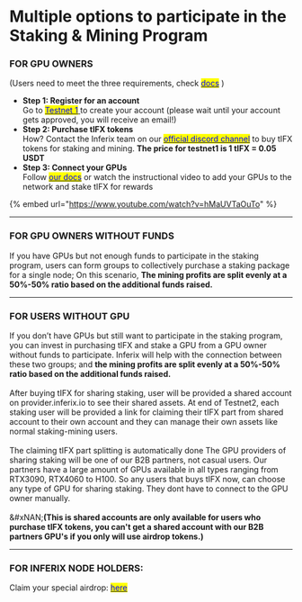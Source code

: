 # Multiple options to participate in the Staking & Mining Program

### **FOR GPU OWNERS**

(Users need to meet the three requirements, check [<mark style="color:blue;">docs</mark>](faq.md) )

* **Step 1: Register for an account** \
  Go to [<mark style="color:blue;">Testnet 1</mark> ](https://provider.inferix.io/)to create your account (please wait until your account gets approved, you will receive an email!)
* **Step 2: Purchase tIFX tokens** \
  How? Contact the Inferix team on our [<mark style="color:blue;">official discord channel</mark>](https://discord.gg/q5gBts3Q6x) to buy tIFX tokens for staking and mining. **The price for testnet1 is 1 tIFX = 0.05 USDT**
* **Step 3: Connect your GPUs** \
  Follow [<mark style="color:blue;">our docs</mark>](adding-gpus-to-the-network.md) or watch the instructional video to add your GPUs to the network and stake tIFX for rewards

{% embed url="https://www.youtube.com/watch?v=hMaUVTaOuTo" %}

***

### **FOR GPU OWNERS WITHOUT FUNDS**

If you have GPUs but not enough funds to participate in the staking program, users can form groups to collectively purchase a staking package for a single node; On this scenario, **The mining profits are split evenly at a 50%-50% ratio based on the additional funds raised.**

***

### **FOR USERS WITHOUT GPU**

If you don’t have GPUs but still want to participate in the staking program, you can invest in purchasing tIFX and stake a GPU from a GPU owner without funds to participate. Inferix will help with the connection between these two groups; and **the mining profits are split evenly at a 50%-50% ratio based on the additional funds raised.**\
\
After buying tIFX for sharing staking, user will be provided a shared account on provider.inferix.io to see their shared assets. At end of Testnet2, each staking user will be provided a link for claiming their tIFX part from shared account to their own account and they can manage their own assets like normal staking-mining users. \
\
The claiming tIFX part splitting is automatically done The GPU providers of sharing staking will be one of our B2B partners, not casual users. Our partners have a large amount of GPUs available in all types ranging from RTX3090, RTX4060 to H100. So any users that buys tIFX now, can choose any type of GPU for sharing staking. They dont have to connect to the GPU owner manually.\
\
&#xNAN;**(This is shared accounts are only available for users who purchase tIFX tokens, you can't get a shared account with our B2B partners GPU's if you only will use airdrop tokens.)**

***

### **FOR INFERIX NODE HOLDERS:**&#x20;

Claim your special airdrop: [<mark style="color:blue;">here</mark>](https://docs.inferix.io/inferix-testnet-1/special-airdrop-for-inferix-node-holders)
